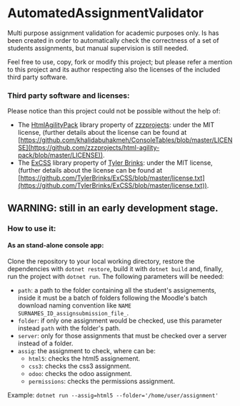 # AutomatedAssignmentValidator
Multi purpose assignment validation for academic purposes only.
Is has been created in order to automatically check the correctness of a set of students assignments, but manual supervision is still needed.

Feel free to use, copy, fork or modify this project; but please refer a mention to this project and its author respecting also the licenses of the included third party software.

### Third party software and licenses:
Please notice than this project could not be possible without the help of:
* The [HtmlAgilityPack](https://html-agility-pack.net/) library property of [zzzprojects](https://github.com/zzzprojects/html-agility-pack): under the MIT license, (further details about the license can be found at [https://github.com/khalidabuhakmeh/ConsoleTables/blob/master/LICENSE](https://github.com/zzzprojects/html-agility-pack/blob/master/LICENSE)).    
* The [ExCSS](https://github.com/TylerBrinks/ExCSS) library property of [Tyler Brinks](https://github.com/TylerBrinks): under the MIT license, (further details about the license can be found at [https://github.com/TylerBrinks/ExCSS/blob/master/license.txt](https://github.com/TylerBrinks/ExCSS/blob/master/license.txt)).    

## WARNING: still in an early development stage.
### How to use it:
#### As an stand-alone console app:
Clone the repository to your local working directory, restore the dependencies with `dotnet restore`, build it with `dotnet build` and, finally, run the project with `dotnet run`. The following parameters will be needed:
* `path`: a path to the folder containing all the student's assignements, inside it must be a batch of folders following the Moodle's batch download naming convention like `NAME SURNAMES_ID_assignsubmission_file_`.
* `folder`: if only one assignment would be checked, use this parameter instead `path` with the folder's path. 
* `server`: only for those assignments that must be checked over a server instead of a folder. 
* `assig`: the assignment to check, where can be:
    * `html5`: checks the html5 assignement.
    * `css3`: checks the css3 assignment.
    * `odoo`: checks the odoo assignment.
    * `permissions`: checks the permissions assignment.

Example: `dotnet run --assig=html5 --folder='/home/user/assignment'`